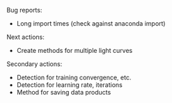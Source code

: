 Bug reports:
- Long import times (check against anaconda import)

Next actions:
- Create methods for multiple light curves

Secondary actions:
- Detection for training convergence, etc.
- Detection for learning rate, iterations
- Method for saving data products